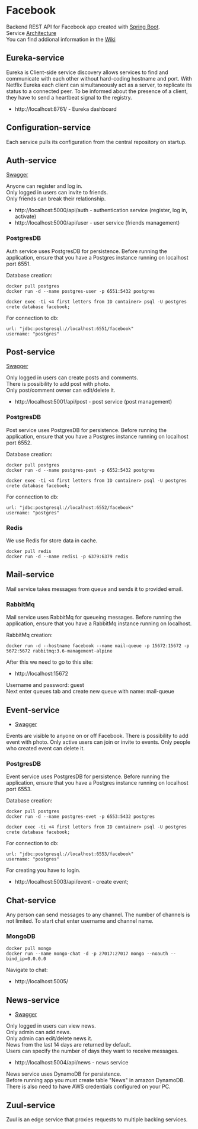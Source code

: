 # Facebook
Backend REST API for Facebook app created with [Spring Boot](http://projects.spring.io/spring-boot/).  
Service [Architecture](ARCHITECTURE.MD)  
You can find addional information in the [Wiki](WIKI.md)  

## Eureka-service

Eureka is Client-side service discovery allows services to find and 
communicate with each other without hard-coding hostname and port.
With Netflix Eureka each client can simultaneously act as a server,
to replicate its status to a connected peer.
To be informed about the presence of a client, they have to
send a heartbeat signal to the registry.

- http://localhost:8761/ - Eureka dashboard

## Configuration-service  

Each service pulls its configuration from the central repository on startup.

## Auth-service  
[Swagger](http://localhost:5000/swagger-ui.html)  

Anyone can register and log in.  
Only logged in users can invite to friends.  
Only friends can break their relationship.

- http://localhost:5000/api/auth - authentication service (register, log in, activate)
- http://localhost:5000/api/user - user service (friends management)

### PostgresDB    

Auth service uses PostgresDB for persistence.
Before running the application, ensure that you have a Postgres instance running on localhost port 6551.
         
Database creation:

    docker pull postgres
    docker run -d --name postgres-user -p 6551:5432 postgres
            
    docker exec -ti <4 first letters from ID container> psql -U postgres
    crete database facebook;
              
For connection to db:
                   
    url: "jdbc:postgresql://localhost:6551/facebook"
    username: "postgres"
    
## Post-service  
[Swagger](http://localhost:5001/swagger-ui.html)  

Only logged in users can create posts and comments.  
There is possibility to add post with photo.    
Only post/comment owner can edit/delete it.  

- http://localhost:5001/api/post - post service (post management)

### PostgresDB    

Post service uses PostgresDB for persistence.
Before running the application, ensure that you have a Postgres instance running on localhost port 6552.
       
Database creation:

    docker pull postgres
    docker run -d --name postgres-post -p 6552:5432 postgres
            
    docker exec -ti <4 first letters from ID container> psql -U postgres
    crete database facebook;
              
For connection to db:
                   
    url: "jdbc:postgresql://localhost:6552/facebook"
    username: "postgres"

### Redis
We use Redis for store data in cache.

    docker pull redis
    docker run -d --name redis1 -p 6379:6379 redis
    
## Mail-service   
Mail service takes messages from queue and sends it to provided email.

### RabbitMq    

Mail service uses RabbitMq for queueing messages.
Before running the application, ensure that you have a RabbitMq instance running on localhost.
       
RabbitMq creation:

    docker run -d --hostname facebook --name mail-queue -p 15672:15672 -p 5672:5672 rabbitmq:3.6-management-alpine
              
After this we need to go to this site:  
 - http://localhost:15672  
 
Username and password: guest  
Next enter queues tab and create new queue with name: mail-queue

## Event-service
* [Swagger](http://localhost:5003/swagger-ui.html)
    
Events are visible to anyone on or off Facebook. 
There is possibility to add event with photo.
Only active users can join or invite to events.
Only people who created event can delete it.
    
### PostgresDB
Event service uses PostgresDB for persistence.
Before running the application, ensure that you have a Postgres instance running on localhost port 6553.
        
Database creation:
            
    docker pull postgres
    docker run -d --name postgres-evet -p 6553:5432 postgres
            
    docker exec -ti <4 first letters from ID container> psql -U postgres
    crete database facebook;

For connection to db:
                   
    url: "jdbc:postgresql://localhost:6553/facebook"
    username: "postgres"

For creating you have to login.
- http://localhost:5003/api/event - create event;

## Chat-service
Any person can send messages to any channel.
The number of channels is not limited.
To start chat enter username and channel name.

### MongoDB

    docker pull mongo
    docker run --name mongo-chat -d -p 27017:27017 mongo --noauth --bind_ip=0.0.0.0
    
Navigate to chat: 
- http://localhost:5005/


    
## News-service
* [Swagger](http://localhost:5004/swagger-ui.html)
    
Only logged in users can view news.  
Only admin can add news.      
Only admin can edit/delete news it.   
News from the last 14 days are returned by default.  
Users can specify the number of days they want to receive messages.  
 
 - http://localhost:5004/api/news - news service
    
News service uses DynamoDB for persistence.  
Before running app you must create table "News" in amazon DynamoDB.  
There is also need to have AWS credentials configured on your PC.
        
## Zuul-service
Zuul is an edge service that proxies requests to multiple backing services.     


        
    
